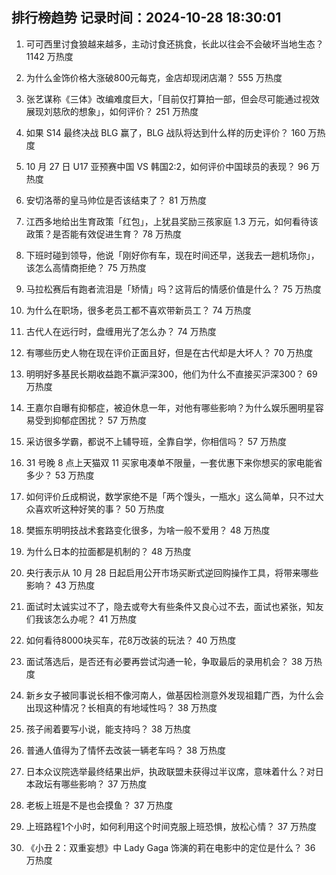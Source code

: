 
## 排行榜趋势 记录时间：2024-10-28 18:30:01
  
  1. 可可西里讨食狼越来越多，主动讨食还挑食，长此以往会不会破坏当地生态？ 1142 万热度
    
  2. 为什么金饰价格大涨破800元每克，金店却现闭店潮？ 555 万热度
    
  3. 张艺谋称《三体》改编难度巨大，「目前仅打算拍一部，但会尽可能通过视效展现刘慈欣的想象」，如何评价？ 251 万热度
    
  4. 如果 S14 最终决战 BLG 赢了，BLG 战队将达到什么样的历史评价？ 160 万热度
    
  5. 10 月 27 日 U17 亚预赛中国 VS 韩国2:2，如何评价中国球员的表现？ 96 万热度
    
  6. 安切洛蒂的皇马帅位是否该结束了？ 81 万热度
    
  7. 江西多地给出生育政策「红包」，上犹县奖励三孩家庭 1.3 万元，如何看待该政策？是否能有效促进生育？ 78 万热度
    
  8. 下班时碰到领导，他说「刚好你有车，现在时间还早，送我去一趟机场你」，该怎么高情商拒绝？ 75 万热度
    
  9. 马拉松赛后有跑者流泪是「矫情」吗？这背后的情感价值是什么？ 75 万热度
    
  10. 为什么在职场，很多老员工都不喜欢带新员工？ 74 万热度
    
  11. 古代人在远行时，盘缠用光了怎么办？ 74 万热度
    
  12. 有哪些历史人物在现在评价正面且好，但是在古代却是大坏人？ 70 万热度
    
  13. 明明好多基民长期收益跑不赢沪深300，他们为什么不直接买沪深300？ 69 万热度
    
  14. 王嘉尔自曝有抑郁症，被迫休息一年，对他有哪些影响？为什么娱乐圈明星容易受到抑郁症困扰？ 57 万热度
    
  15. 采访很多学霸，都说不上辅导班，全靠自学，你相信吗？ 57 万热度
    
  16. 31 号晚 8 点上天猫双 11 买家电凑单不限量，一套优惠下来你想买的家电能省多少？ 53 万热度
    
  17. 如何评价丘成桐说，数学家绝不是「两个馒头，一瓶水」这么简单，只不过大众喜欢听这种好笑的事？ 50 万热度
    
  18. 樊振东明明技战术套路变化很多，为啥一般不爱用？ 48 万热度
    
  19. 为什么日本的拉面都是机制的？ 48 万热度
    
  20. 央行表示从 10 月 28 日起启用公开市场买断式逆回购操作工具，将带来哪些影响？ 43 万热度
    
  21. 面试时太诚实过不了，隐去或夸大有些条件又良心过不去，面试也紧张，知友们我该怎么办呢？ 41 万热度
    
  22. 如何看待8000块买车，花8万改装的玩法？ 40 万热度
    
  23. 面试落选后，是否还有必要再尝试沟通一轮，争取最后的录用机会？ 38 万热度
    
  24. 新乡女子被同事说长相不像河南人，做基因检测意外发现祖籍广西，为什么会出现这种情况？长相真的有地域性吗？ 38 万热度
    
  25. 孩子闹着要写小说，能支持吗？ 38 万热度
    
  26. 普通人值得为了情怀去改装一辆老车吗？ 38 万热度
    
  27. 日本众议院选举最终结果出炉，执政联盟未获得过半议席，意味着什么？对日本政坛有哪些影响？ 37 万热度
    
  28. 老板上班是不是也会摸鱼？ 37 万热度
    
  29. 上班路程1个小时，如何利用这个时间克服上班恐惧，放松心情？ 37 万热度
    
  30. 《小丑 2：双重妄想》中 Lady Gaga 饰演的莉在电影中的定位是什么？ 36 万热度
    